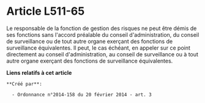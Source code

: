 # Article L511-65

Le responsable de la fonction de gestion des risques ne peut être démis de ses fonctions sans l'accord préalable du conseil
d'administration, du conseil de surveillance ou de tout autre organe exerçant des fonctions de surveillance équivalentes. Il
peut, le cas échéant, en appeler sur ce point directement au conseil d'administration, au conseil de surveillance ou à tout
autre organe exerçant des fonctions de surveillance équivalentes.

**Liens relatifs à cet article**

	**Créé par**:

	  - Ordonnance n°2014-158 du 20 février 2014 - art. 3
